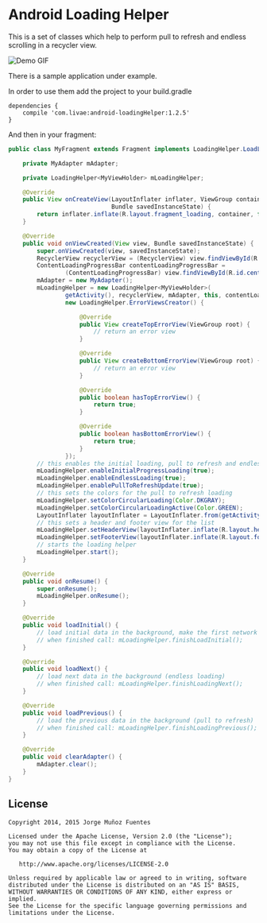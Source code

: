 # Android Loading Helper

This is a set of classes which help to perform pull to refresh and endless scrolling in a recycler view.

![Demo GIF](http://raw.github.com/jorgemf/android-loading-helper/master/misc/loadinghelper.gif)

There is a sample application under example.

In order to use them add the project to your build.gradle

```Gradle
dependencies {
    compile 'com.livae:android-loadingHelper:1.2.5'
}
```

And then in your fragment:

```Java
public class MyFragment extends Fragment implements LoadingHelper.LoadListener {

	private MyAdapter mAdapter;

	private LoadingHelper<MyViewHolder> mLoadingHelper;

	@Override
	public View onCreateView(LayoutInflater inflater, ViewGroup container,
	                         Bundle savedInstanceState) {
		return inflater.inflate(R.layout.fragment_loading, container, false);
	}

	@Override
	public void onViewCreated(View view, Bundle savedInstanceState) {
		super.onViewCreated(view, savedInstanceState);
		RecyclerView recyclerView = (RecyclerView) view.findViewById(R.id.recycler_view);
		ContentLoadingProgressBar contentLoadingProgressBar =
		        (ContentLoadingProgressBar) view.findViewById(R.id.center_progressbar);
		mAdapter = new MyAdapter();
		mLoadingHelper = new LoadingHelper<MyViewHolder>(
				getActivity(), recyclerView, mAdapter, this, contentLoadingProgressBar,
				new LoadingHelper.ErrorViewsCreator() {

					@Override
					public View createTopErrorView(ViewGroup root) {
					    // return an error view
					}

					@Override
					public View createBottomErrorView(ViewGroup root) {
					    // return an error view
					}

					@Override
					public boolean hasTopErrorView() {
						return true;
					}

					@Override
					public boolean hasBottomErrorView() {
						return true;
					}
				});
		// this enables the initial loading, pull to refresh and endless loading
		mLoadingHelper.enableInitialProgressLoading(true);
		mLoadingHelper.enableEndlessLoading(true);
		mLoadingHelper.enablePullToRefreshUpdate(true);
		// this sets the colors for the pull to refresh loading
        mLoadingHelper.setColorCircularLoading(Color.DKGRAY);
        mLoadingHelper.setColorCircularLoadingActive(Color.GREEN);
        LayoutInflater layoutInflater = LayoutInflater.from(getActivity());
        // this sets a header and footer view for the list
        mLoadingHelper.setHeaderView(layoutInflater.inflate(R.layout.header, recyclerView, false));
        mLoadingHelper.setFooterView(layoutInflater.inflate(R.layout.footer, recyclerView, false));
        // starts the loading helper
		mLoadingHelper.start();
	}

	@Override
	public void onResume() {
		super.onResume();
		mLoadingHelper.onResume();
	}

	@Override
	public void loadInitial() {
	    // load initial data in the background, make the first network request
	    // when finished call: mLoadingHelper.finishLoadInitial();
	}

	@Override
	public void loadNext() {
	    // load next data in the background (endless loading)
	    // when finished call: mLoadingHelper.finishLoadingNext();
	}

	@Override
	public void loadPrevious() {
	    // load the previous data in the background (pull to refresh)
	    // when finished call: mLoadingHelper.finishLoadingPrevious();
	}

	@Override
	public void clearAdapter() {
		mAdapter.clear();
	}
}
```

## License

    Copyright 2014, 2015 Jorge Muñoz Fuentes

    Licensed under the Apache License, Version 2.0 (the "License");
    you may not use this file except in compliance with the License.
    You may obtain a copy of the License at

       http://www.apache.org/licenses/LICENSE-2.0

    Unless required by applicable law or agreed to in writing, software
    distributed under the License is distributed on an "AS IS" BASIS,
    WITHOUT WARRANTIES OR CONDITIONS OF ANY KIND, either express or implied.
    See the License for the specific language governing permissions and
    limitations under the License.
   
